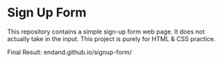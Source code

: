 # Sign Up Form

This repository contains a simple sign-up form web page.
It does not actually take in the input. This project is purely for
HTML & CSS practice.

Final Result: endand.github.io/signup-form/
